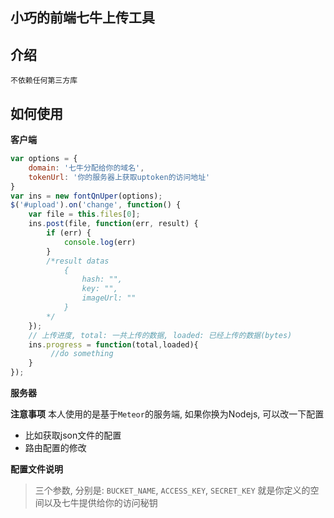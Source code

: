 小巧的前端七牛上传工具
----------------------

介绍
----
`不依赖任何第三方库`  


如何使用
---------
**客户端**
```javascript
var options = {
	domain: '七牛分配给你的域名',
	tokenUrl: '你的服务器上获取uptoken的访问地址'
}
var ins = new fontQnUper(options);
$('#upload').on('change', function() {
	var file = this.files[0];
	ins.post(file, function(err, result) {
		if (err) {
			console.log(err)
		}
		/*result datas
			{
				hash: "", 
				key: "", 
				imageUrl: ""
			}
		*/
	});
	// 上传进度, total: 一共上传的数据, loaded: 已经上传的数据(bytes)
	ins.progress = function(total,loaded){
         //do something 
    }
});
```

**服务器**

**注意事项**
本人使用的是基于`Meteor`的服务端, 如果你换为Nodejs, 可以改一下配置
-  比如获取json文件的配置  
-  路由配置的修改

**配置文件说明**

>  三个参数, 分别是: `BUCKET_NAME`,	`ACCESS_KEY`, `SECRET_KEY`
就是你定义的空间以及七牛提供给你的访问秘钥